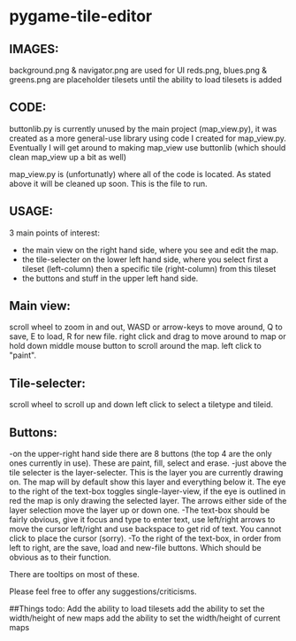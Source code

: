 # pygame-tile-editor

## IMAGES:
background.png & navigator.png are used for UI
reds.png, blues.png & greens.png are placeholder tilesets until the ability to load tilesets is added

## CODE:
buttonlib.py is currently unused by the main project (map_view.py), it was created as a more general-use library using code I created for map_view.py. 
Eventually I will get around to making map_view use buttonlib (which should clean map_view up a bit as well)

map_view.py is (unfortunatly) where all of the code is located. As stated above it will be cleaned up soon. This is the file to run.

## USAGE:
3 main points of interest:
  - the main view on the right hand side, where you see and edit the map. 
  - the tile-selecter on the lower left hand side, where you select first a tileset (left-column) then a specific tile (right-column) from this tileset
  - the buttons and stuff in the upper left hand side. 
  
## Main view:
scroll wheel to zoom in and out, WASD or arrow-keys to move around, Q to save, E to load, R for new file.
right click and drag to move around to map or hold down middle mouse button to scroll around the map.
left click to "paint".

## Tile-selecter:
scroll wheel to scroll up and down
left click to select a tiletype and tileid.

## Buttons:
  -on the upper-right hand side there are 8 buttons (the top 4 are the only ones currently in use). These are paint, fill, select and erase.
  -just above the tile selecter is the layer-selecter. This is the layer you are currently drawing on. The map will by default show this layer and everything below it. The eye to the right of the text-box toggles single-layer-view, if the eye is outlined in red the map is only drawing the selected layer. The arrows either side of the layer selection move the layer up or down one.
  -The text-box should be fairly obvious, give it focus and type to enter text, use left/right arrows to move the cursor left/right and use
backspace to get rid of text. You cannot click to place the cursor (sorry).
  -To the right of the text-box, in order from left to right, are the save, load and new-file buttons. Which should be obvious as to their function.
  
There are tooltips on most of these.

Please feel free to offer any suggestions/criticisms. 

##Things todo:
Add the ability to load tilesets
add the ability to set the width/height of new maps
add the ability to set the width/height of current maps
